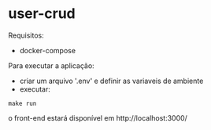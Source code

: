 # user-crud

Requisitos:
- docker-compose

Para executar a aplicação:
- criar um arquivo '.env' e definir as variaveis de ambiente
- executar:
```
make run
```
o front-end estará disponível em http://localhost:3000/
